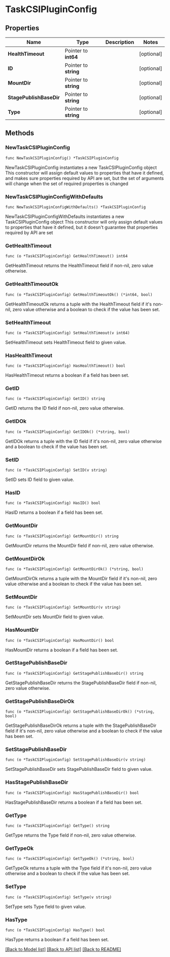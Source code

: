 # TaskCSIPluginConfig

## Properties

Name | Type | Description | Notes
------------ | ------------- | ------------- | -------------
**HealthTimeout** | Pointer to **int64** |  | [optional] 
**ID** | Pointer to **string** |  | [optional] 
**MountDir** | Pointer to **string** |  | [optional] 
**StagePublishBaseDir** | Pointer to **string** |  | [optional] 
**Type** | Pointer to **string** |  | [optional] 

## Methods

### NewTaskCSIPluginConfig

`func NewTaskCSIPluginConfig() *TaskCSIPluginConfig`

NewTaskCSIPluginConfig instantiates a new TaskCSIPluginConfig object
This constructor will assign default values to properties that have it defined,
and makes sure properties required by API are set, but the set of arguments
will change when the set of required properties is changed

### NewTaskCSIPluginConfigWithDefaults

`func NewTaskCSIPluginConfigWithDefaults() *TaskCSIPluginConfig`

NewTaskCSIPluginConfigWithDefaults instantiates a new TaskCSIPluginConfig object
This constructor will only assign default values to properties that have it defined,
but it doesn't guarantee that properties required by API are set

### GetHealthTimeout

`func (o *TaskCSIPluginConfig) GetHealthTimeout() int64`

GetHealthTimeout returns the HealthTimeout field if non-nil, zero value otherwise.

### GetHealthTimeoutOk

`func (o *TaskCSIPluginConfig) GetHealthTimeoutOk() (*int64, bool)`

GetHealthTimeoutOk returns a tuple with the HealthTimeout field if it's non-nil, zero value otherwise
and a boolean to check if the value has been set.

### SetHealthTimeout

`func (o *TaskCSIPluginConfig) SetHealthTimeout(v int64)`

SetHealthTimeout sets HealthTimeout field to given value.

### HasHealthTimeout

`func (o *TaskCSIPluginConfig) HasHealthTimeout() bool`

HasHealthTimeout returns a boolean if a field has been set.

### GetID

`func (o *TaskCSIPluginConfig) GetID() string`

GetID returns the ID field if non-nil, zero value otherwise.

### GetIDOk

`func (o *TaskCSIPluginConfig) GetIDOk() (*string, bool)`

GetIDOk returns a tuple with the ID field if it's non-nil, zero value otherwise
and a boolean to check if the value has been set.

### SetID

`func (o *TaskCSIPluginConfig) SetID(v string)`

SetID sets ID field to given value.

### HasID

`func (o *TaskCSIPluginConfig) HasID() bool`

HasID returns a boolean if a field has been set.

### GetMountDir

`func (o *TaskCSIPluginConfig) GetMountDir() string`

GetMountDir returns the MountDir field if non-nil, zero value otherwise.

### GetMountDirOk

`func (o *TaskCSIPluginConfig) GetMountDirOk() (*string, bool)`

GetMountDirOk returns a tuple with the MountDir field if it's non-nil, zero value otherwise
and a boolean to check if the value has been set.

### SetMountDir

`func (o *TaskCSIPluginConfig) SetMountDir(v string)`

SetMountDir sets MountDir field to given value.

### HasMountDir

`func (o *TaskCSIPluginConfig) HasMountDir() bool`

HasMountDir returns a boolean if a field has been set.

### GetStagePublishBaseDir

`func (o *TaskCSIPluginConfig) GetStagePublishBaseDir() string`

GetStagePublishBaseDir returns the StagePublishBaseDir field if non-nil, zero value otherwise.

### GetStagePublishBaseDirOk

`func (o *TaskCSIPluginConfig) GetStagePublishBaseDirOk() (*string, bool)`

GetStagePublishBaseDirOk returns a tuple with the StagePublishBaseDir field if it's non-nil, zero value otherwise
and a boolean to check if the value has been set.

### SetStagePublishBaseDir

`func (o *TaskCSIPluginConfig) SetStagePublishBaseDir(v string)`

SetStagePublishBaseDir sets StagePublishBaseDir field to given value.

### HasStagePublishBaseDir

`func (o *TaskCSIPluginConfig) HasStagePublishBaseDir() bool`

HasStagePublishBaseDir returns a boolean if a field has been set.

### GetType

`func (o *TaskCSIPluginConfig) GetType() string`

GetType returns the Type field if non-nil, zero value otherwise.

### GetTypeOk

`func (o *TaskCSIPluginConfig) GetTypeOk() (*string, bool)`

GetTypeOk returns a tuple with the Type field if it's non-nil, zero value otherwise
and a boolean to check if the value has been set.

### SetType

`func (o *TaskCSIPluginConfig) SetType(v string)`

SetType sets Type field to given value.

### HasType

`func (o *TaskCSIPluginConfig) HasType() bool`

HasType returns a boolean if a field has been set.


[[Back to Model list]](../README.md#documentation-for-models) [[Back to API list]](../README.md#documentation-for-api-endpoints) [[Back to README]](../README.md)


